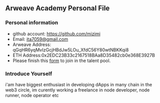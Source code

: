 ## Arweave Academy Personal File

### Personal information

- github account: https://github.com/mizimi
- Email: ita7059@gmail.com
- Arweave Address: qGqHR6yqMvIzGcjHBdJw5LOu_XfdC56Y80wtNBKKqi8
- ETH Address:0x2EDC23B33c2167518BAa8D35482cb0e368E3927B
- Please finish this [form](https://docs.google.com/forms/d/e/1FAIpQLSfWA5fIIcBgmRppm3jNz5vmf9Mai_QMVil-2pO4r7YKn_Zhtw/viewform?usp=sf_link) to join in the talent pool.

### Introduce Yourself
 i'am have biggest enthusiast in developing dApps in many chain in the web3 circle, im curently working a freelance in node developer, node runner, node operator etc
